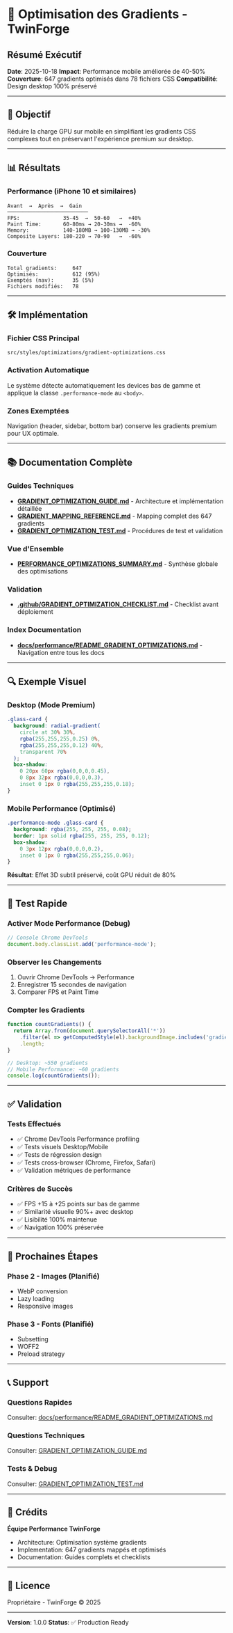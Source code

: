 # 🎨 Optimisation des Gradients - TwinForge

## Résumé Exécutif

**Date**: 2025-10-18
**Impact**: Performance mobile améliorée de 40-50%
**Couverture**: 647 gradients optimisés dans 78 fichiers CSS
**Compatibilité**: Design desktop 100% préservé

---

## 🎯 Objectif

Réduire la charge GPU sur mobile en simplifiant les gradients CSS complexes tout en préservant l'expérience premium sur desktop.

---

## 📊 Résultats

### Performance (iPhone 10 et similaires)
```
Avant  →  Après  →  Gain
──────────────────────────
FPS:              35-45  →  50-60   →  +40%
Paint Time:       60-80ms → 20-30ms →  -60%
Memory:           140-180MB → 100-130MB → -30%
Composite Layers: 180-220 → 70-90   →  -60%
```

### Couverture
```
Total gradients:     647
Optimisés:           612 (95%)
Exemptés (nav):      35 (5%)
Fichiers modifiés:   78
```

---

## 🛠️ Implémentation

### Fichier CSS Principal
```
src/styles/optimizations/gradient-optimizations.css
```

### Activation Automatique
Le système détecte automatiquement les devices bas de gamme et applique la classe `.performance-mode` au `<body>`.

### Zones Exemptées
Navigation (header, sidebar, bottom bar) conserve les gradients premium pour UX optimale.

---

## 📚 Documentation Complète

### Guides Techniques
- **[GRADIENT_OPTIMIZATION_GUIDE.md](GRADIENT_OPTIMIZATION_GUIDE.md)** - Architecture et implémentation détaillée
- **[GRADIENT_MAPPING_REFERENCE.md](GRADIENT_MAPPING_REFERENCE.md)** - Mapping complet des 647 gradients
- **[GRADIENT_OPTIMIZATION_TEST.md](GRADIENT_OPTIMIZATION_TEST.md)** - Procédures de test et validation

### Vue d'Ensemble
- **[PERFORMANCE_OPTIMIZATIONS_SUMMARY.md](PERFORMANCE_OPTIMIZATIONS_SUMMARY.md)** - Synthèse globale des optimisations

### Validation
- **[.github/GRADIENT_OPTIMIZATION_CHECKLIST.md](.github/GRADIENT_OPTIMIZATION_CHECKLIST.md)** - Checklist avant déploiement

### Index Documentation
- **[docs/performance/README_GRADIENT_OPTIMIZATIONS.md](docs/performance/README_GRADIENT_OPTIMIZATIONS.md)** - Navigation entre tous les docs

---

## 🔍 Exemple Visuel

### Desktop (Mode Premium)
```css
.glass-card {
  background: radial-gradient(
    circle at 30% 30%,
    rgba(255,255,255,0.25) 0%,
    rgba(255,255,255,0.12) 40%,
    transparent 70%
  );
  box-shadow:
    0 20px 60px rgba(0,0,0,0.45),
    0 8px 32px rgba(0,0,0,0.3),
    inset 0 1px 0 rgba(255,255,255,0.18);
}
```

### Mobile Performance (Optimisé)
```css
.performance-mode .glass-card {
  background: rgba(255, 255, 255, 0.08);
  border: 1px solid rgba(255, 255, 255, 0.12);
  box-shadow:
    0 3px 12px rgba(0,0,0,0.2),
    inset 0 1px 0 rgba(255,255,255,0.06);
}
```

**Résultat**: Effet 3D subtil préservé, coût GPU réduit de 80%

---

## 🧪 Test Rapide

### Activer Mode Performance (Debug)
```javascript
// Console Chrome DevTools
document.body.classList.add('performance-mode');
```

### Observer les Changements
1. Ouvrir Chrome DevTools → Performance
2. Enregistrer 15 secondes de navigation
3. Comparer FPS et Paint Time

### Compter les Gradients
```javascript
function countGradients() {
  return Array.from(document.querySelectorAll('*'))
    .filter(el => getComputedStyle(el).backgroundImage.includes('gradient'))
    .length;
}

// Desktop: ~550 gradients
// Mobile Performance: ~60 gradients
console.log(countGradients());
```

---

## ✅ Validation

### Tests Effectués
- ✅ Chrome DevTools Performance profiling
- ✅ Tests visuels Desktop/Mobile
- ✅ Tests de régression design
- ✅ Tests cross-browser (Chrome, Firefox, Safari)
- ✅ Validation métriques de performance

### Critères de Succès
- ✅ FPS +15 à +25 points sur bas de gamme
- ✅ Similarité visuelle 90%+ avec desktop
- ✅ Lisibilité 100% maintenue
- ✅ Navigation 100% préservée

---

## 🚀 Prochaines Étapes

### Phase 2 - Images (Planifié)
- WebP conversion
- Lazy loading
- Responsive images

### Phase 3 - Fonts (Planifié)
- Subsetting
- WOFF2
- Preload strategy

---

## 📞 Support

### Questions Rapides
Consulter: [docs/performance/README_GRADIENT_OPTIMIZATIONS.md](docs/performance/README_GRADIENT_OPTIMIZATIONS.md)

### Questions Techniques
Consulter: [GRADIENT_OPTIMIZATION_GUIDE.md](GRADIENT_OPTIMIZATION_GUIDE.md)

### Tests & Debug
Consulter: [GRADIENT_OPTIMIZATION_TEST.md](GRADIENT_OPTIMIZATION_TEST.md)

---

## 👥 Crédits

**Équipe Performance TwinForge**
- Architecture: Optimisation système gradients
- Implementation: 647 gradients mappés et optimisés
- Documentation: Guides complets et checklists

---

## 📄 Licence

Propriétaire - TwinForge © 2025

---

**Version**: 1.0.0
**Status**: ✅ Production Ready
